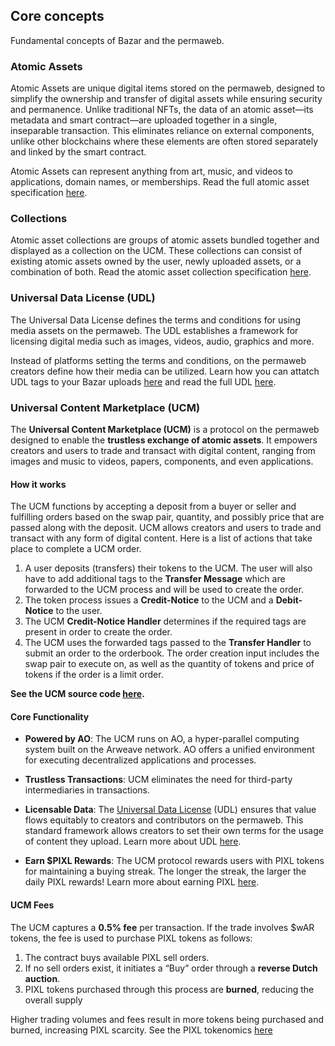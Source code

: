 ## Core concepts

Fundamental concepts of Bazar and the permaweb.

### Atomic Assets

Atomic Assets are unique digital items stored on the permaweb, designed to simplify the ownership and transfer of digital assets while ensuring security and permanence. Unlike traditional NFTs, the data of an atomic asset—its metadata and smart contract—are uploaded together in a single, inseparable transaction. This eliminates reliance on external components, unlike other blockchains where these elements are often stored separately and linked by the smart contract.

Atomic Assets can represent anything from art, music, and videos to applications, domain names, or memberships. Read the full atomic asset specification [here](https://github.com/permaweb/permaweb-libs/blob/main/specs/spec-atomic-assets.md).

### Collections

Atomic asset collections are groups of atomic assets bundled together and displayed as a collection on the UCM. These collections can consist of existing atomic assets owned by the user, newly uploaded assets, or a combination of both. Read the atomic asset collection specification [here](https://github.com/permaweb/permaweb-libs/blob/main/specs/spec-collections.md).

### Universal Data License (UDL)

The Universal Data License defines the terms and conditions for using media assets on the permaweb. The UDL establishes a framework for licensing digital media such as images, videos, audio, graphics and more.

Instead of platforms setting the terms and conditions, on the permaweb creators define how their media can be utilized. Learn how you can attatch UDL tags to your Bazar uploads [here](https://studio_bazar.arweave.net//#/docs/attach-udl) and read the full UDL [here](https://orgsxgbx4x37hfuoidzzzuixdwsi57e2eetei2ew6mzwqkxikhoa.arweave.net/dE0rmDfl9_OWjkDznNEXHaSO_JohJkRolvMzaCroUdw).

### Universal Content Marketplace (UCM)

The **Universal Content Marketplace (UCM)** is a protocol on the permaweb designed to enable the **trustless exchange of atomic assets**. It empowers creators and users to trade and transact with digital content, ranging from images and music to videos, papers, components, and even applications.

#### How it works

The UCM functions by accepting a deposit from a buyer or seller and fulfilling orders based on the swap pair, quantity, and possibly price that are passed along with the deposit. UCM allows creators and users to trade and transact with any form of digital content. Here is a list of actions that take place to complete a UCM order.

1. A user deposits (transfers) their tokens to the UCM. The user will also have to add additional tags to the **Transfer Message** which are forwarded to the UCM process and will be used to create the order.
2. The token process issues a **Credit-Notice** to the UCM and a **Debit-Notice** to the user.
3. The UCM **Credit-Notice Handler** determines if the required tags are present in order to create the order.
4. The UCM uses the forwarded tags passed to the **Transfer Handler** to submit an order to the orderbook. The order creation input includes the swap pair to execute on, as well as the quantity of tokens and price of tokens if the order is a limit order.

**See the UCM source code [here](https://github.com/permaweb/ao-ucm).**

#### Core Functionality

- **Powered by AO**: The UCM runs on AO, a hyper-parallel computing system built on the Arweave network. AO offers a unified environment for executing decentralized applications and processes.

- **Trustless Transactions**: UCM eliminates the need for third-party intermediaries in transactions.
- **Licensable Data**: The [Universal Data License](https://udlicense.arweave.net/) (UDL) ensures that value flows equitably to creators and contributors on the permaweb. This standard framework allows creators to set their own terms for the usage of content they upload. Learn more about UDL [here](https://bazar.arweave.net/#/docs/creators/universal-data-license).
- **Earn $PIXL Rewards**: The UCM protocol rewards users with PIXL tokens for maintaining a buying streak. The longer the streak, the larger the daily PIXL rewards! Learn more about earning PIXL [here](https://bazar.arweave.net/#/docs/collectors/earn-pixl).

#### UCM Fees

The UCM captures a **0.5% fee** per transaction. If the trade involves $wAR tokens, the fee is used to purchase PIXL tokens as follows:

1. The contract buys available PIXL sell orders.
2. If no sell orders exist, it initiates a “Buy” order through a **reverse Dutch auction**.
3. PIXL tokens purchased through this process are **burned**, reducing the overall supply

Higher trading volumes and fees result in more tokens being purchased and burned, increasing PIXL scarcity. See the PIXL tokenomics [here](https://bazar.arweave.net/#/docs/collectors/earn-pixl)
